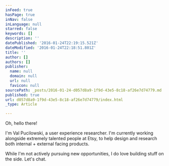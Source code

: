 ```yaml
---
inFeed: true
hasPage: true
inNav: false
inLanguage: null
starred: false
keywords: []
description: ''
datePublished: '2016-01-24T22:19:15.521Z'
dateModified: '2016-01-24T22:18:51.801Z'
title: ''
author: []
authors: []
publisher:
  name: null
  domain: null
  url: null
  favicon: null
sourcePath: _posts/2016-01-24-d057d8a9-1f9d-43e5-8c18-af26e7d74779.md
published: true
url: d057d8a9-1f9d-43e5-8c18-af26e7d74779/index.html
_type: Article

---
```

Oh, hello there!

I'm Val Pucilowski, a user experience researcher. I'm currently working alongside extremely talented people at Etsy, to help design and research both internal + external facing products.

While I'm not actively pursuing new opportunities, I do love building stuff on the side. Let's chat.